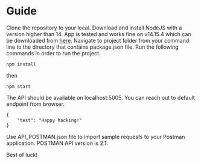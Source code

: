 # Guide

Clone the repository to your local. Download and install NodeJS with a version higher than 14.
App is tested and works fine on v14.15.4 which can be downloaded from [here](https://nodejs.org/download/release/v14.15.4/).
Navigate to project folder from your command line to the directory that contains package.json file.
Run the following commands in order to run the project.
```
npm install
```
then
```
npm start
```
The API should be available on localhost:5005.
You can reach out to default endpoint from browser.
```
{
    "test": "Happy hacking!"
}
```

Use API_POSTMAN.json file to import sample requests to your Postman application. POSTMAN API version is 2.1.

Best of luck!


